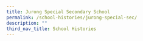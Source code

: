 ```yaml
---
title: Jurong Special Secondary School
permalink: /school-histories/jurong-special-sec/
description: ""
third_nav_title: School Histories
---
```

